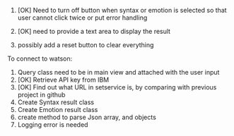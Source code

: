 
1. [OK] Need to turn off button when syntax or emotion is selected so that user cannot click twice or
   put error handling
   
2. [OK] need to provide a text area to display the result
3. possibly add a reset button to clear everything

To connect to watson:

1. Query class need to be in main view and attached with the user input
2. [OK] Retrieve API key from IBM
3. [OK] Find out what URL in setservice is, by comparing with previous project in github
4. Create Syntax result class
5. Create Emotion result class
6. create method to parse Json array, and objects
7. Logging error is needed
